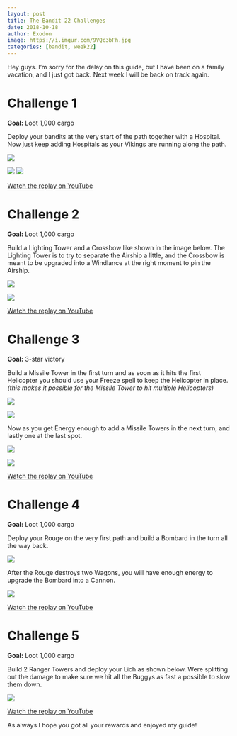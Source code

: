 ```yaml
---
layout: post
title: The Bandit 22 Challenges
date: 2018-10-18
author: Exodon
image: https://i.imgur.com/9VQc3bFh.jpg
categories: [bandit, week22]
---
```


Hey guys. I’m sorry for the delay on this guide, but I have been on a family vacation, and I just got back. Next week I will be back on track again.

# Challenge 1

**Goal:** Loot 1,000 cargo

Deploy your bandits at the very start of the path together with a Hospital. Now just keep adding Hospitals as your Vikings are running along the path.

![](https://i.imgur.com/TD5Om1al.png)

![](https://i.imgur.com/oyJ6HZEm.png) ![](https://i.imgur.com/UDjGbaAm.png)

[Watch the replay on YouTube](https://youtu.be/mUCK3Z11ODI)

# Challenge 2

**Goal:** Loot 1,000 cargo

Build a Lighting Tower and a Crossbow like shown in the image below. The Lighting Tower is to try to separate the Airship a little, and the Crossbow is meant to be upgraded into a Windlance at the right moment to pin the Airship.

![](https://i.imgur.com/fAogQkql.png)

![](https://i.imgur.com/JXyrHvyl.png)

[Watch the replay on YouTube](https://youtu.be/-Ji64WIN-yE)

# Challenge 3

**Goal:** 3-star victory

Build a Missile Tower in the first turn and as soon as it hits the first Helicopter you should use your Freeze spell to keep the Helicopter in place. *(this makes it possible for the Missile Tower to hit multiple Helicopters)*

![](https://i.imgur.com/jQTLgyQl.png)

![](https://i.imgur.com/YNmrwyEl.png)

Now as you get Energy enough to add a Missile Towers in the next turn, and lastly one at the last spot.

![](https://i.imgur.com/d8yLSfOl.png)

![](https://i.imgur.com/OXTNJH2l.png)

[Watch the replay on YouTube](https://youtu.be/UWduWpP0VVM)

# Challenge 4

**Goal:** Loot 1,000 cargo

Deploy your Rouge on the very first path and build a Bombard in the turn all the way back.

![](https://i.imgur.com/z1eIhMml.png)

After the Rouge destroys two Wagons, you will have enough energy to upgrade the Bombard into a Cannon.

![](https://i.imgur.com/yhcPisil.png)

[Watch the replay on YouTube](https://youtu.be/m7p0gtF41Ic)

# Challenge 5

**Goal:** Loot 1,000 cargo

Build 2 Ranger Towers and deploy your Lich as shown below. Were splitting out the damage to make sure we hit all the Buggys as fast a possible to slow them down.

![](https://i.imgur.com/GvtCUYSl.png)

[Watch the replay on YouTube](https://youtu.be/xyNW4wss4X8)

As always I hope you got all your rewards and enjoyed my guide!
